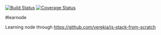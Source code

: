 [![Build Status](https://img.shields.io/travis/barrinbar/learnode.svg?style=flat-square)](https://travis-ci.org/barrinbar/learnode)
[![Coverage Status](https://img.shields.io/coveralls/barrinbar/learnode.svg?style=flat-square)](https://coveralls.io/github/barrinbar/learnode?branch=master)

#learnode

Learning node through https://github.com/verekia/js-stack-from-scratch